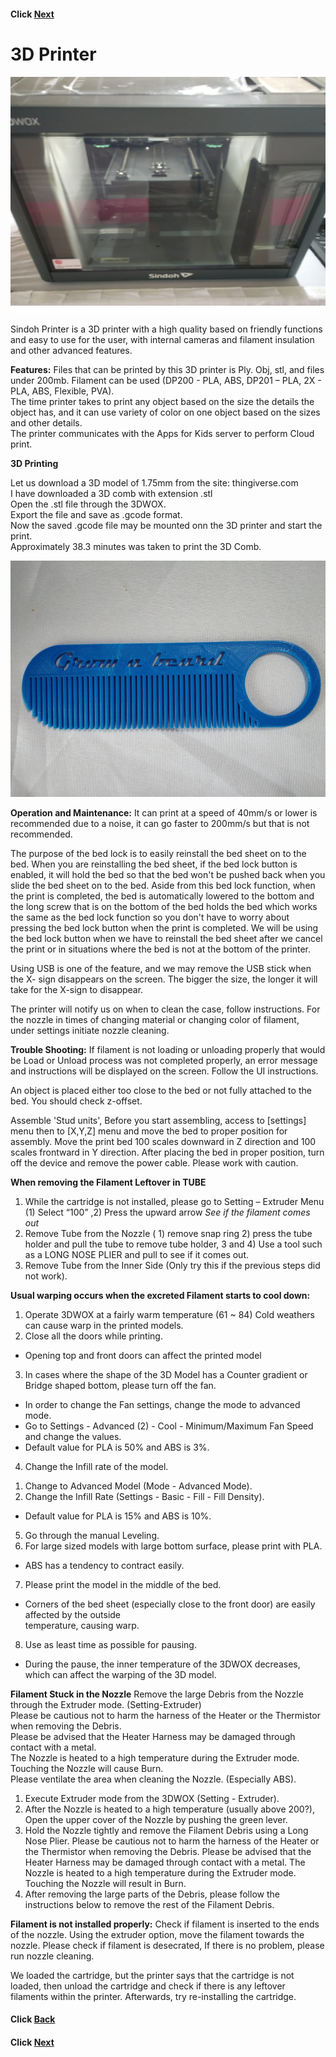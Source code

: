 

#### Click [Next](/mdfiles/Laser-3D-Printer.md)



#  3D Printer

![3D Printer](/images/3D-printer.jpg)

Sindoh Printer is a 3D printer with a high quality based on friendly functions and easy to use for the user, with internal cameras and filament insulation and other advanced features.  

**Features:**
Files that can be printed by this 3D printer is Ply. Obj, stl, and files under 200mb. 
Filament can be used (DP200 - PLA, ABS, DP201 – PLA, 2X - PLA, ABS, Flexible, PVA).  
The time printer takes to print any object based on the size the details the object has, and it can use  variety of color on one object based on the sizes and other details.   
The printer communicates with the Apps for Kids server to perform Cloud print.  

**3D Printing**

Let us download a 3D model of 1.75mm from the site: thingiverse.com        
I have downloaded a 3D comb with extension .stl             
Open the .stl file through the 3DWOX.       
 Export the file and save as .gcode format.       
Now the saved .gcode file may be mounted onn the 3D printer and start the print.     
Approximately 38.3 minutes was taken to print the 3D Comb. 

![Comb 3D Print](/images/3d-print-comb.jpeg)

**Operation and Maintenance:**
It can print at a speed of 40mm/s or lower is recommended due to a noise, it can go faster to 200mm/s but  that is not recommended.  

The purpose of the bed lock is to easily reinstall the bed sheet on to the bed. When you are reinstalling   the bed sheet, if the bed lock button is enabled, it will hold the bed so that the bed won't be pushed  back when you slide the bed sheet on to the bed. Aside from this bed lock function, when the print is  completed, the bed is automatically lowered to the bottom and the long screw that is on the bottom of the  bed holds the bed which works the same as the bed lock function so you don't have to worry about pressing  the bed lock button when the print is completed. We will be using the bed lock button when we have to reinstall the bed sheet after we cancel the print or in situations where the bed is not at the bottom of  the printer. 

Using USB is one of the feature, and we may remove the USB stick when the X- sign disappears on the  screen. The bigger the size, the longer it will take for the X-sign to disappear. 

The printer will notify us on when to clean the case, follow instructions. For the nozzle in times of changing material or changing color of filament, under settings initiate nozzle cleaning.  

**Trouble Shooting:**
If filament is not loading or unloading properly that would be Load or Unload process was not completed  properly, an error message and instructions will be displayed on the screen. Follow the UI instructions.   

An object is placed either  too close to the bed or not fully attached to the bed. You should check z-offset.   

Assemble 'Stud units', Before you start assembling, access to [settings] menu then to [X,Y,Z] menu and move the bed to proper position for assembly. Move the print bed 100 scales downward in Z direction and 100 scales frontward in Y direction. After placing the bed in proper position, turn off the device and remove the power cable. Please work with caution.

**When removing the Filament Leftover in TUBE**
1.	While the cartridge is not installed, please go to Setting – Extruder Menu (1) Select “100” ,2) Press the upward arrow *See if the filament comes out*   
2.	Remove Tube from the Nozzle ( 1) remove snap ring 2) press the tube holder and pull the tube to remove tube holder, 3 and 4) Use a tool such as a LONG NOSE PLIER and pull to see if it comes out. 
3.	Remove Tube from the Inner Side (Only try this if the previous steps did not work).
 

**Usual warping occurs when the excreted Filament starts to cool down:**
1.	Operate 3DWOX at a fairly warm temperature (61 ~ 84) 
    Cold weathers can cause warp in the printed models.  
2.	Close all the doors while printing.      
-	Opening top and front doors can affect the printed model    
3.	In cases where the shape of the 3D Model has a Counter gradient or Bridge shaped bottom, please turn       off the fan. 
-	In order to change the Fan settings, change the mode to advanced mode.  
-	Go to Settings - Advanced (2) - Cool - Minimum/Maximum Fan Speed and change the values.   
-	Default value for PLA is 50% and ABS is 3%.     
4.	Change the Infill rate of the model.  
1)	Change to Advanced Model (Mode - Advanced Mode).  
2)	Change the Infill Rate (Settings - Basic - Fill - Fill Density).   
-	Default value for PLA is 15% and ABS is 10%.   
5.	Go through the manual Leveling.      
6.	For large sized models with large bottom surface, please print with PLA.
-	ABS has a tendency to contract easily.  
7.	Please print the model in the middle of the bed.  
-	Corners of the bed sheet (especially close to the front door) are easily affected by the outside       
    temperature, causing warp.   
8.	Use as least time as possible for pausing.  
-	During the pause, the inner temperature of the 3DWOX decreases, which can affect the warping of the 3D     model.  

**Filament Stuck in the Nozzle**
Remove the large Debris from the Nozzle through the Extruder mode. (Setting-Extruder)  
Please be cautious not to harm the harness of the Heater or the Thermistor when removing the Debris.  
Please be advised that the Heater Harness may be damaged through contact with a metal.  
The Nozzle is heated to a high temperature during the Extruder mode. Touching the Nozzle will cause Burn.  
Please ventilate the area when cleaning the Nozzle. (Especially ABS).  
1.	Execute Extruder mode from the 3DWOX (Setting - Extruder).  
2.	After the Nozzle is heated to a high temperature (usually above 200?), Open the upper cover of the Nozzle by pushing the green lever.     
3.	Hold the Nozzle tightly and remove the Filament Debris using a Long Nose Plier. Please be cautious not to harm the harness of the Heater or the Thermistor when removing the Debris. Please be advised that the Heater Harness may be damaged through contact with a metal. The Nozzle is heated to a high temperature during the Extruder mode. Touching the Nozzle will result in Burn.      
4.	After removing the large parts of the Debris, please follow the instructions below to remove the rest of the Filament Debris.   


**Filament is not installed properly:** Check if filament is inserted to the ends of the nozzle. Using the extruder option, move the filament towards the nozzle. Please check if filament is desecrated, If there is no problem, please run nozzle cleaning.    

We loaded the cartridge, but the printer says that the cartridge is not loaded, then unload the cartridge and check if there is any leftover filaments within the printer. Afterwards, try re-installing the cartridge.   




#### Click [Back](/mdfiles/Micro-Milling-Machine.md)
#### Click [Next](/mdfiles/Laser-3D-Printer.md)





